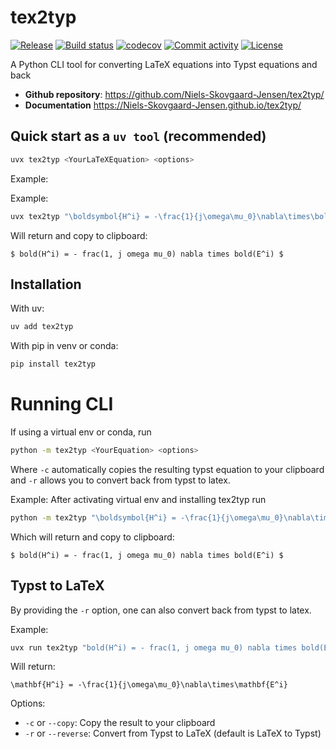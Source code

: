 # tex2typ

[![Release](https://img.shields.io/github/v/release/Niels-Skovgaard-Jensen/tex2typ)](https://img.shields.io/github/v/release/Niels-Skovgaard-Jensen/tex2typ)
[![Build status](https://img.shields.io/github/actions/workflow/status/Niels-Skovgaard-Jensen/tex2typ/main.yml?branch=main)](https://github.com/Niels-Skovgaard-Jensen/tex2typ/actions/workflows/main.yml?query=branch%3Amain)
[![codecov](https://codecov.io/gh/Niels-Skovgaard-Jensen/tex2typ/branch/main/graph/badge.svg)](https://codecov.io/gh/Niels-Skovgaard-Jensen/tex2typ)
[![Commit activity](https://img.shields.io/github/commit-activity/m/Niels-Skovgaard-Jensen/tex2typ)](https://img.shields.io/github/commit-activity/m/Niels-Skovgaard-Jensen/tex2typ)
[![License](https://img.shields.io/github/license/Niels-Skovgaard-Jensen/tex2typ)](https://img.shields.io/github/license/Niels-Skovgaard-Jensen/tex2typ)

A Python CLI tool for converting LaTeX equations into Typst equations and back

- **Github repository**: <https://github.com/Niels-Skovgaard-Jensen/tex2typ/>
- **Documentation** <https://Niels-Skovgaard-Jensen.github.io/tex2typ/>

## Quick start as a `uv tool` (recommended)

```bash
uvx tex2typ <YourLaTeXEquation> <options>
```

Example:

Example:

```bash
uvx tex2typ "\boldsymbol{H^i} = -\frac{1}{j\omega\mu_0}\nabla\times\boldsymbol{E^i}" -c
```

Will return and copy to clipboard:

```
$ bold(H^i) = - frac(1, j omega mu_0) nabla times bold(E^i) $
```

## Installation

With uv:

```bash
uv add tex2typ
```

With pip in venv or conda:

```bash
pip install tex2typ
```

# Running CLI

If using a virtual env or conda, run

```bash
python -m tex2typ <YourEquation> <options>
```

Where `-c` automatically copies the resulting typst equation to your clipboard and `-r` allows you to convert back from typst to latex.

Example: After activating virtual env and installing tex2typ run

```bash
python -m tex2typ "\boldsymbol{H^i} = -\frac{1}{j\omega\mu_0}\nabla\times\boldsymbol{E^i}" -c
```

Which will return and copy to clipboard:

```
$ bold(H^i) = - frac(1, j omega mu_0) nabla times bold(E^i) $
```

## Typst to LaTeX

By providing the `-r` option, one can also convert back from typst to latex.

Example:

```bash
uvx run tex2typ "bold(H^i) = - frac(1, j omega mu_0) nabla times bold(E^i)" -r
```

Will return:

```
\mathbf{H^i} = -\frac{1}{j\omega\mu_0}\nabla\times\mathbf{E^i}
```

Options:

- `-c` or `--copy`: Copy the result to your clipboard
- `-r` or `--reverse`: Convert from Typst to LaTeX (default is LaTeX to Typst)
